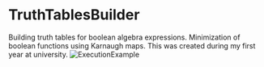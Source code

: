 # TruthTablesBuilder
Building truth tables for boolean algebra expressions. Minimization of boolean functions using Karnaugh maps.
This was created during my first year at university. 
![ExecutionExample](https://github.com/LisaBriazkalo/TruthTablesBuilder/assets/138137501/d2930f80-9dd6-4a2f-b9bb-865db4a9a926)


